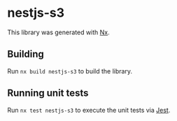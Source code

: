# nestjs-s3

This library was generated with [Nx](https://nx.dev).

## Building

Run `nx build nestjs-s3` to build the library.

## Running unit tests

Run `nx test nestjs-s3` to execute the unit tests via [Jest](https://jestjs.io).
